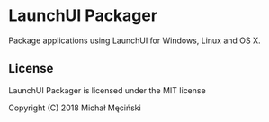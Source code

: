 # LaunchUI Packager

Package applications using LaunchUI for Windows, Linux and OS X.

## License

LaunchUI Packager is licensed under the MIT license

Copyright (C) 2018 Michał Męciński
